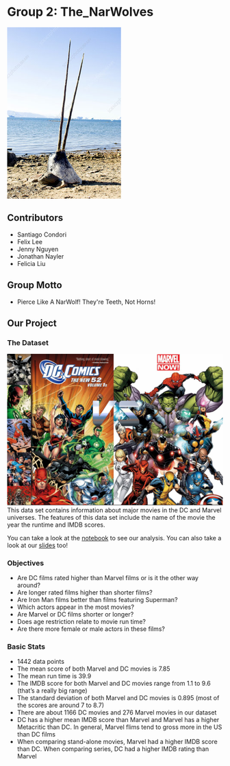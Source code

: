 # Group 2: The_NarWolves

![group_logo](../images/narwhal.jpg)


## Contributors
- Santiago Condori
- Felix Lee
- Jenny Nguyen
- Jonathan Nayler
- Felicia Liu
 
## Group Motto
-  Pierce Like A NarWolf! They're Teeth, Not Horns!

## Our Project

### The Dataset
![group_logo](../images/marvel_dc.jpg)
This data set contains information about major movies in the DC and Marvel universes. The features of this data set include the name of the movie the year the runtime and IMDB scores.  

You can take a look at the [notebook](group_2_analysis.ipynb) to see our analysis. 
You can also take a look at our [slides](https://docs.google.com/presentation/d/16R5z-_tQTbvgJ-_srTK0rWX83MEnDqjU7_xnoNeDf-8/e) too!

### Objectives
- Are DC films rated higher than Marvel films or is it the other way around?
- Are longer rated films higher than shorter films?
- Are Iron Man films better than films featuring Superman?
- Which actors appear in the most movies?
- Are Marvel or DC films shorter or longer?
- Does age restriction relate to movie run time?
- Are there more female or male actors in these films?

### Basic Stats
- 1442 data points
- The mean score of both Marvel and DC movies is 7.85
- The mean run time is 39.9 
- The IMDB score for both Marvel and DC movies range from 1.1 to 9.6 (that’s a really big range)
- The standard deviation of both Marvel and DC movies is 0.895 (most of the scores are around 7 to 8.7)
- There are about 1166 DC movies and 276 Marvel movies in our dataset
- DC has a higher mean IMDB score than Marvel and Marvel has a higher Metacritic than DC. In general, Marvel flims tend to gross more in the US than DC films 
- When comparing stand-alone movies, Marvel had a higher IMDB score than DC. When comparing series, DC had a higher IMDB rating than Marvel
